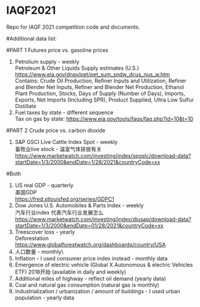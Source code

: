 # IAQF2021
Repo for IAQF 2021 competition code and documents.

#Additional data list:

#PART 1 Futures price vs. gasoline prices
1.  Petrolium supply - weekly\
    Petroleum & Other Liquids Supply estimates (U.S.) https://www.eia.gov/dnav/pet/pet_sum_sndw_dcus_nus_w.htm \
    Contains: Crude Oil Production, Refiner Inputs and Utilization, Refiner and Blender Net Inputs, Refiner and Blender Net Production, Ethanol Plant Production, Stocks, Days of Supply (Number of Days), Imports, Exports, Net Imports (Including SPR), Product Supplied, Ultra Low Sulfur Distillate
2.  Fuel taxes by state - different sequence\
    Tax on gas by state: https://www.eia.gov/tools/faqs/faq.php?id=10&t=10

#PART 2 Crude price vs. carbon dioxide
1.  S&P GSCI Live Cattle Index Spot - weekly\
    畜牧业live stock - 温室气体排放有关\
    https://www.marketwatch.com/investing/index/spgslc/download-data?startDate=1/3/2000&endDate=1/28/2021&countryCode=xx

#Both
1.  US real GDP - quarterly\
    美国GDP\
    https://fred.stlouisfed.org/series/GDPC1
2.  Dow Jones U.S. Automobiles & Parts Index - weekly\
    汽车行业index 代表汽车行业发展怎么\
    https://www.marketwatch.com/investing/index/djusap/download-data?startDate=1/3/2000&endDate=01/28/2021&countryCode=xx 
3.  Treescover loss - yearly\
    Deforestation\
    https://www.globalforestwatch.org/dashboards/country/USA 
4.  人口数量 - monthly\
5.  Inflation - I used consumer price index instead - monthly data 
6.  Emergence of electric vehicle (Global X Autonomous & electric Vehicles ETF) 2018开始 (available in daily and weekly) 
7.  Additional miles of highway - reflect oil demand (yearly data) 
8.  Coal and natural gas consumption (natural gas is monthly) 
9.  Industrialization / urbanization / amount of buildings - I used urban population - yearly data 
